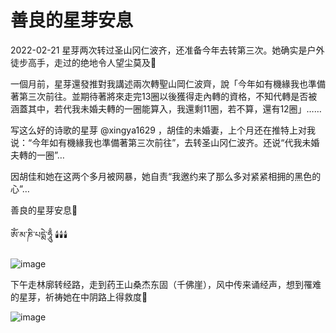 善良的星芽安息
===
2022-02-21
星芽两次转过圣山冈仁波齐，还准备今年去转第三次。她确实是户外徒步高手，走过的绝地令人望尘莫及🙏<br>

一個月前，星芽還發推對我講述兩次轉聖山岡仁波齊，說「今年如有機緣我也準備著第三次前往。並期待著將來走完13圈以後獲得走內轉的資格，不知代轉是否被涵蓋其中，若代我未婚夫轉的一圈能算入，我還剩11圈，若不算，還有12圈」……<br>

写这么好的诗歌的星芽 @xingya1629 ，胡佳的未婚妻，上个月还在推特上对我说：“今年如有機緣我也準備著第三次前往”，去转圣山冈仁波齐。还说“代我未婚夫轉的一圈”…<br>

因胡佳和她在这两个多月被网暴，她自责“我邀约来了那么多对紧紧相拥的黑色的心”…<br>

善良的星芽安息🙏 <br>

ཨོཾ་མ་ཎི་པདྨེ་ཧཱུྃ 🕯️🕯️🕯️<br>

![image](https://user-images.githubusercontent.com/98999822/155223297-b0c3d82b-fabf-409c-9a31-3662b58ee430.png)<br>

下午走林廓转经路，走到药王山桑杰东固（千佛崖），风中传来诵经声，想到罹难的星芽，祈祷她在中阴路上得救度🙏<br>

![image](https://user-images.githubusercontent.com/98999822/155345315-c2bc8ed3-6859-4ba8-ba91-c9ad02200e6c.png)

